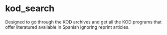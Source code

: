 # kod_search

Designed to go through the KOD archives and get all the KOD programs that offer literatured available in Spanish ignoring reprint articles.
